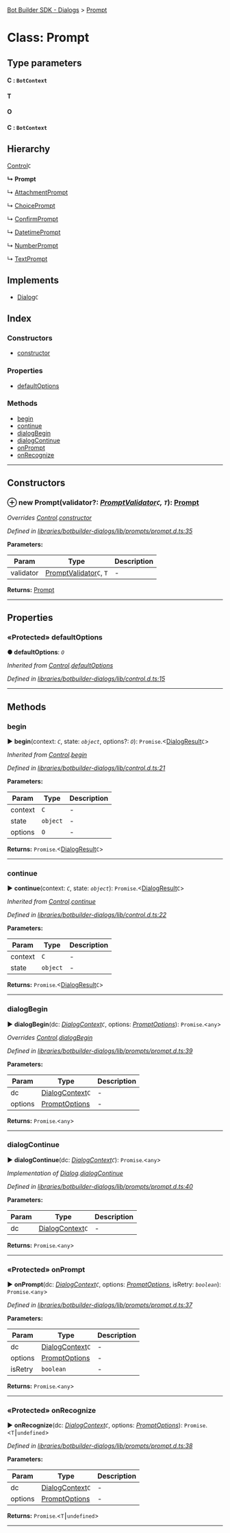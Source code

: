 [Bot Builder SDK - Dialogs](../README.md) > [Prompt](../classes/botbuilder_dialogs.prompt.md)



# Class: Prompt

## Type parameters
#### C :  `BotContext`
#### T 
#### O 
#### C :  `BotContext`
## Hierarchy


 [Control](botbuilder_dialogs.control.md)`C`

**↳ Prompt**

↳  [AttachmentPrompt](botbuilder_dialogs.attachmentprompt.md)




↳  [ChoicePrompt](botbuilder_dialogs.choiceprompt.md)




↳  [ConfirmPrompt](botbuilder_dialogs.confirmprompt.md)




↳  [DatetimePrompt](botbuilder_dialogs.datetimeprompt.md)




↳  [NumberPrompt](botbuilder_dialogs.numberprompt.md)




↳  [TextPrompt](botbuilder_dialogs.textprompt.md)










## Implements

* [Dialog](../interfaces/botbuilder_dialogs.dialog.md)`C`

## Index

### Constructors

* [constructor](botbuilder_dialogs.prompt.md#constructor)


### Properties

* [defaultOptions](botbuilder_dialogs.prompt.md#defaultoptions)


### Methods

* [begin](botbuilder_dialogs.prompt.md#begin)
* [continue](botbuilder_dialogs.prompt.md#continue)
* [dialogBegin](botbuilder_dialogs.prompt.md#dialogbegin)
* [dialogContinue](botbuilder_dialogs.prompt.md#dialogcontinue)
* [onPrompt](botbuilder_dialogs.prompt.md#onprompt)
* [onRecognize](botbuilder_dialogs.prompt.md#onrecognize)



---
## Constructors
<a id="constructor"></a>


### ⊕ **new Prompt**(validator?: *[PromptValidator](../#promptvalidator)`C`, `T`*): [Prompt](botbuilder_dialogs.prompt.md)


*Overrides [Control](botbuilder_dialogs.control.md).[constructor](botbuilder_dialogs.control.md#constructor)*

*Defined in [libraries/botbuilder-dialogs/lib/prompts/prompt.d.ts:35](https://github.com/Microsoft/botbuilder-js/blob/f596b7c/libraries/botbuilder-dialogs/lib/prompts/prompt.d.ts#L35)*



**Parameters:**

| Param | Type | Description |
| ------ | ------ | ------ |
| validator | [PromptValidator](../#promptvalidator)`C`, `T`   |  - |





**Returns:** [Prompt](botbuilder_dialogs.prompt.md)

---


## Properties
<a id="defaultoptions"></a>

### «Protected» defaultOptions

**●  defaultOptions**:  *`O`* 

*Inherited from [Control](botbuilder_dialogs.control.md).[defaultOptions](botbuilder_dialogs.control.md#defaultoptions)*

*Defined in [libraries/botbuilder-dialogs/lib/control.d.ts:15](https://github.com/Microsoft/botbuilder-js/blob/f596b7c/libraries/botbuilder-dialogs/lib/control.d.ts#L15)*





___


## Methods
<a id="begin"></a>

###  begin

► **begin**(context: *`C`*, state: *`object`*, options?: *`O`*): `Promise`.<[DialogResult](../interfaces/botbuilder_dialogs.dialogresult.md)`C`>



*Inherited from [Control](botbuilder_dialogs.control.md).[begin](botbuilder_dialogs.control.md#begin)*

*Defined in [libraries/botbuilder-dialogs/lib/control.d.ts:21](https://github.com/Microsoft/botbuilder-js/blob/f596b7c/libraries/botbuilder-dialogs/lib/control.d.ts#L21)*



**Parameters:**

| Param | Type | Description |
| ------ | ------ | ------ |
| context | `C`   |  - |
| state | `object`   |  - |
| options | `O`   |  - |





**Returns:** `Promise`.<[DialogResult](../interfaces/botbuilder_dialogs.dialogresult.md)`C`>





___

<a id="continue"></a>

###  continue

► **continue**(context: *`C`*, state: *`object`*): `Promise`.<[DialogResult](../interfaces/botbuilder_dialogs.dialogresult.md)`C`>



*Inherited from [Control](botbuilder_dialogs.control.md).[continue](botbuilder_dialogs.control.md#continue)*

*Defined in [libraries/botbuilder-dialogs/lib/control.d.ts:22](https://github.com/Microsoft/botbuilder-js/blob/f596b7c/libraries/botbuilder-dialogs/lib/control.d.ts#L22)*



**Parameters:**

| Param | Type | Description |
| ------ | ------ | ------ |
| context | `C`   |  - |
| state | `object`   |  - |





**Returns:** `Promise`.<[DialogResult](../interfaces/botbuilder_dialogs.dialogresult.md)`C`>





___

<a id="dialogbegin"></a>

###  dialogBegin

► **dialogBegin**(dc: *[DialogContext](botbuilder_dialogs.dialogcontext.md)`C`*, options: *[PromptOptions](../interfaces/botbuilder_dialogs.promptoptions.md)*): `Promise`.<`any`>



*Overrides [Control](botbuilder_dialogs.control.md).[dialogBegin](botbuilder_dialogs.control.md#dialogbegin)*

*Defined in [libraries/botbuilder-dialogs/lib/prompts/prompt.d.ts:39](https://github.com/Microsoft/botbuilder-js/blob/f596b7c/libraries/botbuilder-dialogs/lib/prompts/prompt.d.ts#L39)*



**Parameters:**

| Param | Type | Description |
| ------ | ------ | ------ |
| dc | [DialogContext](botbuilder_dialogs.dialogcontext.md)`C`   |  - |
| options | [PromptOptions](../interfaces/botbuilder_dialogs.promptoptions.md)   |  - |





**Returns:** `Promise`.<`any`>





___

<a id="dialogcontinue"></a>

###  dialogContinue

► **dialogContinue**(dc: *[DialogContext](botbuilder_dialogs.dialogcontext.md)`C`*): `Promise`.<`any`>



*Implementation of [Dialog](../interfaces/botbuilder_dialogs.dialog.md).[dialogContinue](../interfaces/botbuilder_dialogs.dialog.md#dialogcontinue)*

*Defined in [libraries/botbuilder-dialogs/lib/prompts/prompt.d.ts:40](https://github.com/Microsoft/botbuilder-js/blob/f596b7c/libraries/botbuilder-dialogs/lib/prompts/prompt.d.ts#L40)*



**Parameters:**

| Param | Type | Description |
| ------ | ------ | ------ |
| dc | [DialogContext](botbuilder_dialogs.dialogcontext.md)`C`   |  - |





**Returns:** `Promise`.<`any`>





___

<a id="onprompt"></a>

### «Protected» onPrompt

► **onPrompt**(dc: *[DialogContext](botbuilder_dialogs.dialogcontext.md)`C`*, options: *[PromptOptions](../interfaces/botbuilder_dialogs.promptoptions.md)*, isRetry: *`boolean`*): `Promise`.<`any`>



*Defined in [libraries/botbuilder-dialogs/lib/prompts/prompt.d.ts:37](https://github.com/Microsoft/botbuilder-js/blob/f596b7c/libraries/botbuilder-dialogs/lib/prompts/prompt.d.ts#L37)*



**Parameters:**

| Param | Type | Description |
| ------ | ------ | ------ |
| dc | [DialogContext](botbuilder_dialogs.dialogcontext.md)`C`   |  - |
| options | [PromptOptions](../interfaces/botbuilder_dialogs.promptoptions.md)   |  - |
| isRetry | `boolean`   |  - |





**Returns:** `Promise`.<`any`>





___

<a id="onrecognize"></a>

### «Protected» onRecognize

► **onRecognize**(dc: *[DialogContext](botbuilder_dialogs.dialogcontext.md)`C`*, options: *[PromptOptions](../interfaces/botbuilder_dialogs.promptoptions.md)*): `Promise`.<`T`⎮`undefined`>



*Defined in [libraries/botbuilder-dialogs/lib/prompts/prompt.d.ts:38](https://github.com/Microsoft/botbuilder-js/blob/f596b7c/libraries/botbuilder-dialogs/lib/prompts/prompt.d.ts#L38)*



**Parameters:**

| Param | Type | Description |
| ------ | ------ | ------ |
| dc | [DialogContext](botbuilder_dialogs.dialogcontext.md)`C`   |  - |
| options | [PromptOptions](../interfaces/botbuilder_dialogs.promptoptions.md)   |  - |





**Returns:** `Promise`.<`T`⎮`undefined`>





___


